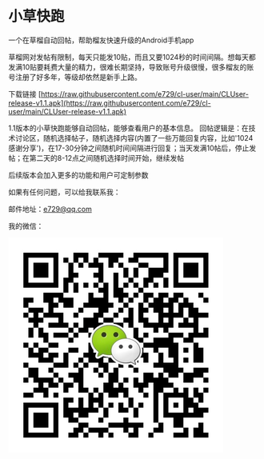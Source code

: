# 小草快跑

一个在草榴自动回帖，帮助榴友快速升级的Android手机app

草榴网对发帖有限制，每天只能发10贴，而且又要1024秒的时间间隔。想每天都发满10贴要耗费大量的精力，很难长期坚持，导致账号升级很慢，很多榴友的账号注册了好多年，等级却依然是新手上路。

下载链接
[https://raw.githubusercontent.com/e729/cl-user/main/CLUser-release-v1.1.apk](https://raw.githubusercontent.com/e729/cl-user/main/CLUser-release-v1.1.apk)

1.1版本的小草快跑能够自动回帖，能够查看用户的基本信息。
回帖逻辑是：在技术讨论区，随机选择帖子，随机选择内容(内置了一些万能回复内容，比如'1024 感谢分享')，在17-30分钟之间随机时间间隔进行回复；当天发满10帖后，停止发帖；在第二天的8-12点之间随机选择时间开始，继续发帖

后续版本会加入更多的功能和用户可定制参数

如果有任何问题，可以给我联系我：

邮件地址：e729@qq.com

我的微信：

![](mmqrcode1652878079875.png)